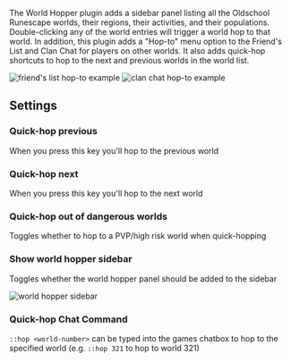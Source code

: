 The World Hopper plugin adds a sidebar panel listing all the Oldschool Runescape worlds, their regions, their activities, and their populations. Double-clicking any of the world entries will trigger a world hop to that world. In addition, this plugin adds a "Hop-to" menu option to the Friend's List and Clan Chat for players on other worlds. It also adds quick-hop shortcuts to hop to the next and previous worlds in the world list.

![friend's list hop-to example](img/world-hopper/world_hopper_friend_hop_to.png)
![clan chat hop-to example](img/world-hopper/world_hopper_clan_hop_to.png)

## Settings

### Quick-hop previous

When you press this key you'll hop to the previous world

### Quick-hop next

When you press this key you'll hop to the next world

### Quick-hop out of dangerous worlds

Toggles whether to hop to a PVP/high risk world when quick-hopping

### Show world hopper sidebar

Toggles whether the world hopper panel should be added to the sidebar

![world hopper sidebar](img/world-hopper/world_hopper_sidebar.png)
### Quick-hop Chat Command

`::hop <world-number>` can be typed into the games chatbox to hop to the specified world (e.g. `::hop 321` to hop to world 321)

